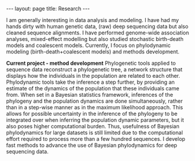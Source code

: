 --- layout: page title: Research ---

I am generally interesting in data analysis and modeling. I have had my
hands dirty with human genetic data, (raw) deep sequencing data but also
cleaned sequence alignments. I have performed genome-wide association
analyses, mixed-effect modelling but also studied stochastic birth-death 
models and coalescent models. Currently, I focus on phylodynamic 
modeling (birth-death+coalescent models) and methods development.

**Current project - method development**
Phylogenetic tools applied to sequence data reconstruct a phylogenetic
tree, a network structure that displays how the individuals in the
population are related to each other. Phylodynamic tools take the
inference a step further, by providing an estimate of the dynamics of
the population that these individuals came from. When set in a Bayesian
statistics framework, inferences of the phylogeny and the population
dynamics are done simultaneously, rather than in a step-wise manner as
in the maximum likelihood approach. This allows for possible uncertainty
in the inference of the phylogeny to be integrated over when inferring
the population dynamic parameters, but it also poses higher computational 
burden. Thus, usefulness of Bayesian phylodynamics for large datasets is
still limited due to the computational effort required to process more
than a few hundred sequences. I develop fast methods to advance the use
of Bayesian phylodynamics for deep sequencing data.

